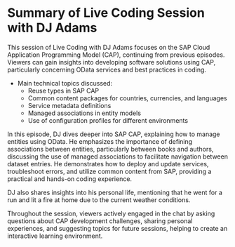 # Summary of Live Coding Session with DJ Adams

This session of Live Coding with DJ Adams focuses on the SAP Cloud Application Programming Model (CAP), continuing from previous episodes. Viewers can gain insights into developing software solutions using CAP, particularly concerning OData services and best practices in coding.

- Main technical topics discussed:
  - Reuse types in SAP CAP
  - Common content packages for countries, currencies, and languages
  - Service metadata definitions
  - Managed associations in entity models
  - Use of configuration profiles for different environments

In this episode, DJ dives deeper into SAP CAP, explaining how to manage entities using OData. He emphasizes the importance of defining associations between entities, particularly between books and authors, discussing the use of managed associations to facilitate navigation between dataset entries. He demonstrates how to deploy and update services, troubleshoot errors, and utilize common content from SAP, providing a practical and hands-on coding experience.

DJ also shares insights into his personal life, mentioning that he went for a run and lit a fire at home due to the current weather conditions.

Throughout the session, viewers actively engaged in the chat by asking questions about CAP development challenges, sharing personal experiences, and suggesting topics for future sessions, helping to create an interactive learning environment.